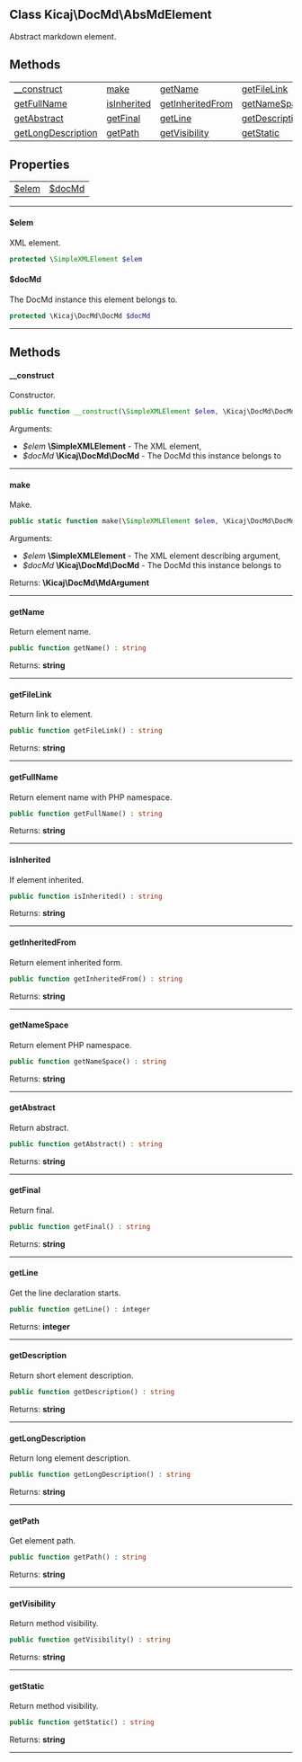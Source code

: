 ## Class Kicaj\DocMd\AbsMdElement
Abstract markdown element.

## Methods

|                                            |                                            |                                            |                                            |
| ------------------------------------------ | ------------------------------------------ | ------------------------------------------ | ------------------------------------------ |
|        [__construct](#__construct)         |               [make](#make)                |            [getName](#getname)             |        [getFileLink](#getfilelink)         |
|        [getFullName](#getfullname)         |        [isInherited](#isinherited)         |   [getInheritedFrom](#getinheritedfrom)    |       [getNameSpace](#getnamespace)        |
|        [getAbstract](#getabstract)         |           [getFinal](#getfinal)            |            [getLine](#getline)             |     [getDescription](#getdescription)      |
| [getLongDescription](#getlongdescription)  |            [getPath](#getpath)             |      [getVisibility](#getvisibility)       |          [getStatic](#getstatic)           |

## Properties

|                    |                    |
| ------------------ | ------------------ |
|   [$elem](#elem)   |  [$docMd](#docmd)  |

-------

#### $elem
XML element.

```php
protected \SimpleXMLElement $elem
```

#### $docMd
The DocMd instance this element belongs to.

```php
protected \Kicaj\DocMd\DocMd $docMd
```

-------
## Methods
#### __construct
Constructor.
```php
public function __construct(\SimpleXMLElement $elem, \Kicaj\DocMd\DocMd $docMd) : 
```
Arguments:
- _$elem_ **\SimpleXMLElement** - The XML element, 
- _$docMd_ **\Kicaj\DocMd\DocMd** - The DocMd this instance belongs to

-------
#### make
Make.
```php
public static function make(\SimpleXMLElement $elem, \Kicaj\DocMd\DocMd $docMd) : \Kicaj\DocMd\MdArgument
```
Arguments:
- _$elem_ **\SimpleXMLElement** - The XML element describing argument, 
- _$docMd_ **\Kicaj\DocMd\DocMd** - The DocMd this instance belongs to

Returns: **\Kicaj\DocMd\MdArgument**

-------
#### getName
Return element name.
```php
public function getName() : string
```

Returns: **string**

-------
#### getFileLink
Return link to element.
```php
public function getFileLink() : string
```

Returns: **string**

-------
#### getFullName
Return element name with PHP namespace.
```php
public function getFullName() : string
```

Returns: **string**

-------
#### isInherited
If element inherited.
```php
public function isInherited() : string
```

Returns: **string**

-------
#### getInheritedFrom
Return element inherited form.
```php
public function getInheritedFrom() : string
```

Returns: **string**

-------
#### getNameSpace
Return element PHP namespace.
```php
public function getNameSpace() : string
```

Returns: **string**

-------
#### getAbstract
Return abstract.
```php
public function getAbstract() : string
```

Returns: **string**

-------
#### getFinal
Return final.
```php
public function getFinal() : string
```

Returns: **string**

-------
#### getLine
Get the line declaration starts.
```php
public function getLine() : integer
```

Returns: **integer**

-------
#### getDescription
Return short element description.
```php
public function getDescription() : string
```

Returns: **string**

-------
#### getLongDescription
Return long element description.
```php
public function getLongDescription() : string
```

Returns: **string**

-------
#### getPath
Get element path.
```php
public function getPath() : string
```

Returns: **string**

-------
#### getVisibility
Return method visibility.
```php
public function getVisibility() : string
```

Returns: **string**

-------
#### getStatic
Return method visibility.
```php
public function getStatic() : string
```

Returns: **string**

-------
